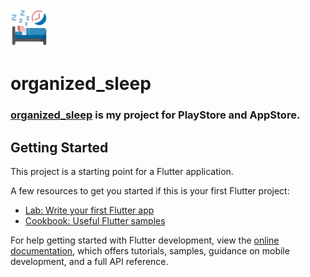 <img src="https://github.com/sachaparakenil/organized_sleep/blob/master/assets/sleeping.png" width="60"/>


# organized_sleep

### [organized_sleep](https://github.com/sachaparakenil/organized_sleep) is my project for PlayStore and AppStore.

## Getting Started

This project is a starting point for a Flutter application.

A few resources to get you started if this is your first Flutter project:

- [Lab: Write your first Flutter app](https://docs.flutter.dev/get-started/codelab)
- [Cookbook: Useful Flutter samples](https://docs.flutter.dev/cookbook)

For help getting started with Flutter development, view the
[online documentation](https://docs.flutter.dev/), which offers tutorials,
samples, guidance on mobile development, and a full API reference.
